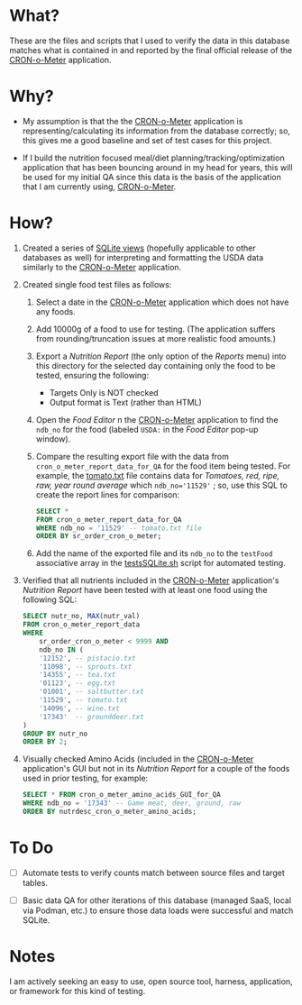 # What?

These are the files and scripts that I used to verify the data in this database matches what is contained in and reported by the final official release of the [CRON-o-Meter](https://sourceforge.net/projects/cronometer/) application.

# Why?

- My assumption is that the the [CRON-o-Meter](https://sourceforge.net/projects/cronometer/) application is representing/calculating its information from the database correctly; so, this gives me a good baseline and set of test cases for this project.

- If I build the nutrition focused meal/diet planning/tracking/optimization application that has been bouncing around in my head for years, this will be used for my initial QA since this data is the basis of the application that I am currently using, [CRON-o-Meter](https://sourceforge.net/projects/cronometer/).

# How?

1. Created a series of [SQLite views](./CreateViewsDDL.sql) (hopefully applicable to other databases as well) for interpreting and formatting the USDA data similarly to the [CRON-o-Meter](https://sourceforge.net/projects/cronometer/) application.

2. Created single food test files as follows:
   
   1. Select a date in the [CRON-o-Meter](https://sourceforge.net/projects/cronometer/) application which does not have any foods.
   
   2. Add 10000g of a food to use for testing. (The application suffers from rounding/truncation issues at more realistic food amounts.)
   
   3. Export a *Nutrition Report* (the only option of the *Reports* menu) into this directory for the selected day containing only the food to be tested, ensuring the following:
      
      - Targets Only is NOT checked
      - Output format is Text (rather than HTML)
   
   4. Open the *Food Editor* n the [CRON-o-Meter](https://sourceforge.net/projects/cronometer/) application to find the `ndb_no` for the food (labeled `USDA:` in the *Food Editor* pop-up window).
   
   5. Compare the resulting export file with the data from `cron_o_meter_report_data_for_QA` for the food item being tested. For example, the [tomato.txt](./tomato.txt) file contains data for *Tomatoes, red, ripe, raw, year round average* which `ndb_no='11529'` ; so, use this SQL to create the report lines for comparison:
      
      ```sql
      SELECT * 
      FROM cron_o_meter_report_data_for_QA 
      WHERE ndb_no = '11529' -- tomato.txt file
      ORDER BY sr_order_cron_o_meter;
      ```
   
   6. Add the name of the exported file and its `ndb_no` to the `testFood` associative array in the [testsSQLite.sh](../testsSQLite.sh) script for automated testing.

3. Verified that all nutrients included in the [CRON-o-Meter](https://sourceforge.net/projects/cronometer/) application's *Nutrition Report* have been tested with at least one food using the following SQL:
   
   ```sql
   SELECT nutr_no, MAX(nutr_val)
   FROM cron_o_meter_report_data
   WHERE
       sr_order_cron_o_meter < 9999 AND
       ndb_no IN (
       '12152', -- pistacio.txt
       '11098', -- sprouts.txt
       '14355', -- tea.txt
       '01123', -- egg.txt
       '01001', -- saltbutter.txt
       '11529', -- tomato.txt
       '14096', -- wine.txt
       '17343'  -- grounddeer.txt
   )
   GROUP BY nutr_no
   ORDER BY 2;
   ```

4. Visually checked Amino Acids (included in the [CRON-o-Meter](https://sourceforge.net/projects/cronometer/) application's GUI but not in its *Nutrition Report* for a couple of the foods used in prior testing, for example:
   
   ```sql
   SELECT * FROM cron_o_meter_amino_acids_GUI_for_QA 
   WHERE ndb_no = '17343' -- Game meat, deer, ground, raw
   ORDER BY nutrdesc_cron_o_meter_amino_acids; 
   ```

# To Do

- [ ] Automate tests to verify counts match between source files and target tables.

- [ ] Basic data QA for other iterations of this database (managed SaaS, local via Podman, etc.) to ensure those data loads were successful and match SQLite.

# Notes

I am actively seeking an easy to use, open source tool, harness, application, or framework for this kind of testing.
